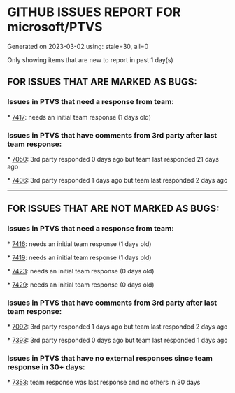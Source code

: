 
# GITHUB ISSUES REPORT FOR microsoft/PTVS


Generated on 2023-03-02 using: stale=30, all=0


Only showing items that are new to report in past 1 day(s)


## FOR ISSUES THAT ARE MARKED AS BUGS:


### Issues in PTVS that need a response from team:


\* [7417](https://github.com/microsoft/PTVS/issues/7417 "No intellisense when from 'PYTHONPATH'"): needs an initial team response (1 days old)

### Issues in PTVS that have comments from 3rd party after last team response:


\* [7050](https://github.com/microsoft/PTVS/issues/7050 "An error was reported in the output window when creating the env."): 3rd party responded 0 days ago but team last responded 21 days ago

\* [7406](https://github.com/microsoft/PTVS/issues/7406 "Python project reports a .NET Framwork error when .NET Core library is referenced"): 3rd party responded 1 days ago but team last responded 2 days ago

---

## FOR ISSUES THAT ARE NOT MARKED AS BUGS:


### Issues in PTVS that need a response from team:


\* [7416](https://github.com/microsoft/PTVS/issues/7416 "After changing the settings it didn't work. "): needs an initial team response (1 days old)

\* [7419](https://github.com/microsoft/PTVS/issues/7419 "Environment Management UI"): needs an initial team response (1 days old)

\* [7423](https://github.com/microsoft/PTVS/issues/7423 "Execute Python code in WSL"): needs an initial team response (0 days old)

\* [7429](https://github.com/microsoft/PTVS/issues/7429 "Start without Debug and Start with Debug button not available in right click menu"): needs an initial team response (0 days old)

### Issues in PTVS that have comments from 3rd party after last team response:


\* [7092](https://github.com/microsoft/PTVS/issues/7092 "Stub paths setting not observed"): 3rd party responded 1 days ago but team last responded 2 days ago

\* [7393](https://github.com/microsoft/PTVS/issues/7393 "reportMissingModuleSource:  Visual Studio 2022 / Python"): 3rd party responded 0 days ago but team last responded 1 days ago

### Issues in PTVS that have no external responses since team response in 30+ days:


\* [7353](https://github.com/microsoft/PTVS/issues/7353 "Go To All does not work. "): team response was last response and no others in 30 days
